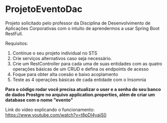 # ProjetoEventoDac
Projeto solicitado pelo professor da Disciplina de Desenvolvimento de Aplicações Corporativas com o intuito de aprendermos a usar Spring Boot RestFull.

Requisitos:
1. Continue o seu projeto individual no STS 
2. Crie serviços alternativos caso seja necessário.
3. Crie um RestController para cada uma de suas entidades com as quatro operações básicas de um CRUD e defina os endpoints de acesso
4. Foque para obter alta coesão e baixo acoplamento
5. Teste as 4 operações básicas de cada entidade com o Insomnia

**Para o código rodar você precisa atualizar o user e a senha do seu banco de dados Prostgre no arquivo application.properties, além de criar um database com o nome "evento"**

Link do video explicando o funcionamento: https://www.youtube.com/watch?v=t8pDl4yajS0
